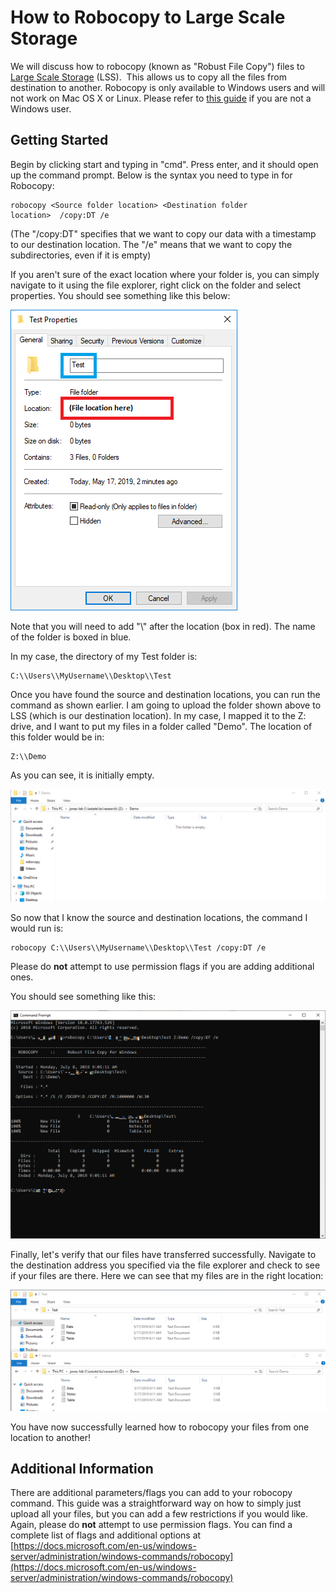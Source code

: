 
# How to Robocopy to Large Scale Storage
We will discuss how to robocopy (known as "Robust File Copy") files to [Large Scale Storage](/large-scale-storage-lss) (LSS).  This allows us to copy all the files from destination to another. Robocopy is only available to Windows users and will not work on Mac OS X or Linux. Please refer to [this guide](rsync.md) if you are not a Windows user.

Getting Started
---------------

Begin by clicking start and typing in "cmd". Press enter, and it should open up the command prompt. Below is the syntax you need to type in for Robocopy: 

```
robocopy <Source folder location> <Destination folder location>  /copy:DT /e
```

(The "/copy:DT" specifies that we want to copy our data with a timestamp to our destination location. The "/e" means that we want to copy the subdirectories, even if it is empty)

If you aren't sure of the exact location where your folder is, you can simply navigate to it using the file explorer, right click on the folder and select properties. You should see something like this below: 

![finding_file_location](img/robocopy_finding_file_location_1.png)

Note that you will need to add "\\<name of folder>" after the location (box in red). The name of the folder is boxed in blue.

In my case, the directory of my Test folder is:

```
C:\\Users\\MyUsername\\Desktop\\Test
```

Once you have found the source and destination locations, you can run the command as shown earlier. I am going to upload the folder shown above to LSS (which is our destination location). In my case, I mapped it to the Z: drive, and I want to put my files in a folder called "Demo". The location of this folder would be in: 

```
Z:\\Demo
```

As you can see, it is initially empty. 

![empty_lss](img/robocopy_initially_empty.png)

So now that I know the source and destination locations, the command I would run is: 

```
robocopy C:\\Users\\MyUsername\\Desktop\\Test /copy:DT /e
```

Please do **not** attempt to use permission flags if you are adding additional ones. 

You should see something like this:

![robocopy_output](img/robocopy_robocopy_output_4.png)

Finally, let's verify that our files have transferred successfully. Navigate to the destination address you specified via the file explorer and check to see if your files are there. Here we can see that my files are in the right location:

![verify_files](img/robocopy_verify_files_0.png)

You have now successfully learned how to robocopy your files from one location to another!

Additional Information
----------------------

There are additional parameters/flags you can add to your robocopy command. This guide was a straightforward way on how to simply just upload all your files, but you can add a few restrictions if you would like. Again, please do **not** attempt to use permission flags. You can find a complete list of flags and additional options at [https://docs.microsoft.com/en-us/windows-server/administration/windows-commands/robocopy](https://docs.microsoft.com/en-us/windows-server/administration/windows-commands/robocopy)